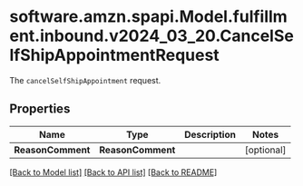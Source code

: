 # software.amzn.spapi.Model.fulfillment.inbound.v2024_03_20.CancelSelfShipAppointmentRequest
The `cancelSelfShipAppointment` request.

## Properties

Name | Type | Description | Notes
------------ | ------------- | ------------- | -------------
**ReasonComment** | **ReasonComment** |  | [optional] 

[[Back to Model list]](../README.md#documentation-for-models) [[Back to API list]](../README.md#documentation-for-api-endpoints) [[Back to README]](../README.md)

